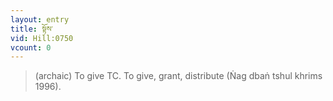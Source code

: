 ```yaml
---
layout: entry
title: སྟོས་
vid: Hill:0750
vcount: 0
---
```

> (archaic) To give TC\. To give, grant, distribute (Ṅag dbaṅ tshul khrims 1996)\.

